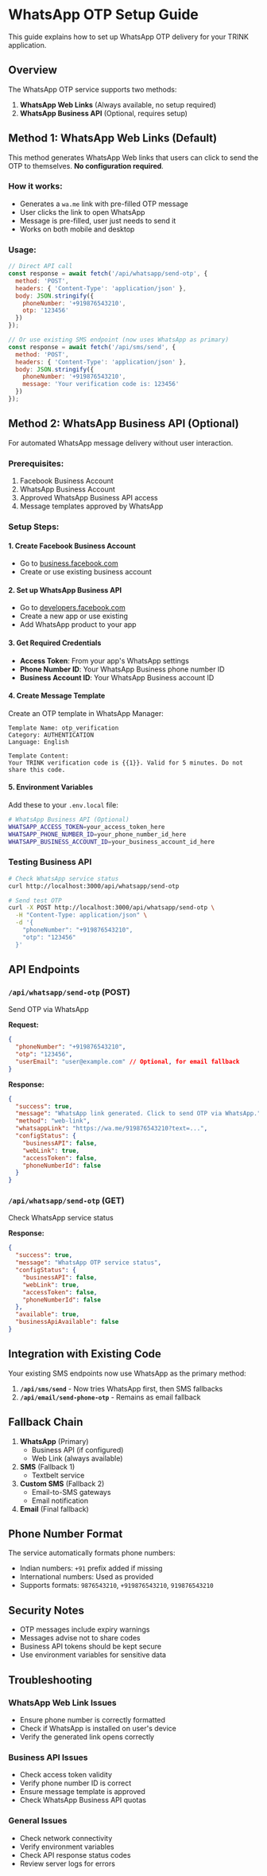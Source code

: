 # WhatsApp OTP Setup Guide

This guide explains how to set up WhatsApp OTP delivery for your TRINK application.

## Overview

The WhatsApp OTP service supports two methods:
1. **WhatsApp Web Links** (Always available, no setup required)
2. **WhatsApp Business API** (Optional, requires setup)

## Method 1: WhatsApp Web Links (Default)

This method generates WhatsApp Web links that users can click to send the OTP to themselves. **No configuration required**.

### How it works:
- Generates a `wa.me` link with pre-filled OTP message
- User clicks the link to open WhatsApp
- Message is pre-filled, user just needs to send it
- Works on both mobile and desktop

### Usage:
```javascript
// Direct API call
const response = await fetch('/api/whatsapp/send-otp', {
  method: 'POST',
  headers: { 'Content-Type': 'application/json' },
  body: JSON.stringify({
    phoneNumber: '+919876543210',
    otp: '123456'
  })
});

// Or use existing SMS endpoint (now uses WhatsApp as primary)
const response = await fetch('/api/sms/send', {
  method: 'POST',
  headers: { 'Content-Type': 'application/json' },
  body: JSON.stringify({
    phoneNumber: '+919876543210',
    message: 'Your verification code is: 123456'
  })
});
```

## Method 2: WhatsApp Business API (Optional)

For automated WhatsApp message delivery without user interaction.

### Prerequisites:
1. Facebook Business Account
2. WhatsApp Business Account
3. Approved WhatsApp Business API access
4. Message templates approved by WhatsApp

### Setup Steps:

#### 1. Create Facebook Business Account
- Go to [business.facebook.com](https://business.facebook.com)
- Create or use existing business account

#### 2. Set up WhatsApp Business API
- Go to [developers.facebook.com](https://developers.facebook.com)
- Create a new app or use existing
- Add WhatsApp product to your app

#### 3. Get Required Credentials
- **Access Token**: From your app's WhatsApp settings
- **Phone Number ID**: Your WhatsApp Business phone number ID
- **Business Account ID**: Your WhatsApp Business account ID

#### 4. Create Message Template
Create an OTP template in WhatsApp Manager:
```
Template Name: otp_verification
Category: AUTHENTICATION
Language: English

Template Content:
Your TRINK verification code is {{1}}. Valid for 5 minutes. Do not share this code.
```

#### 5. Environment Variables
Add these to your `.env.local` file:
```bash
# WhatsApp Business API (Optional)
WHATSAPP_ACCESS_TOKEN=your_access_token_here
WHATSAPP_PHONE_NUMBER_ID=your_phone_number_id_here
WHATSAPP_BUSINESS_ACCOUNT_ID=your_business_account_id_here
```

### Testing Business API
```bash
# Check WhatsApp service status
curl http://localhost:3000/api/whatsapp/send-otp

# Send test OTP
curl -X POST http://localhost:3000/api/whatsapp/send-otp \
  -H "Content-Type: application/json" \
  -d '{
    "phoneNumber": "+919876543210",
    "otp": "123456"
  }'
```

## API Endpoints

### `/api/whatsapp/send-otp` (POST)
Send OTP via WhatsApp

**Request:**
```json
{
  "phoneNumber": "+919876543210",
  "otp": "123456",
  "userEmail": "user@example.com" // Optional, for email fallback
}
```

**Response:**
```json
{
  "success": true,
  "message": "WhatsApp link generated. Click to send OTP via WhatsApp.",
  "method": "web-link",
  "whatsappLink": "https://wa.me/919876543210?text=...",
  "configStatus": {
    "businessAPI": false,
    "webLink": true,
    "accessToken": false,
    "phoneNumberId": false
  }
}
```

### `/api/whatsapp/send-otp` (GET)
Check WhatsApp service status

**Response:**
```json
{
  "success": true,
  "message": "WhatsApp OTP service status",
  "configStatus": {
    "businessAPI": false,
    "webLink": true,
    "accessToken": false,
    "phoneNumberId": false
  },
  "available": true,
  "businessApiAvailable": false
}
```

## Integration with Existing Code

Your existing SMS endpoints now use WhatsApp as the primary method:

1. **`/api/sms/send`** - Now tries WhatsApp first, then SMS fallbacks
2. **`/api/email/send-phone-otp`** - Remains as email fallback

## Fallback Chain

1. **WhatsApp** (Primary)
   - Business API (if configured)
   - Web Link (always available)
2. **SMS** (Fallback 1)
   - Textbelt service
3. **Custom SMS** (Fallback 2)
   - Email-to-SMS gateways
   - Email notification
4. **Email** (Final fallback)

## Phone Number Format

The service automatically formats phone numbers:
- Indian numbers: `+91` prefix added if missing
- International numbers: Used as provided
- Supports formats: `9876543210`, `+919876543210`, `919876543210`

## Security Notes

- OTP messages include expiry warnings
- Messages advise not to share codes
- Business API tokens should be kept secure
- Use environment variables for sensitive data

## Troubleshooting

### WhatsApp Web Link Issues
- Ensure phone number is correctly formatted
- Check if WhatsApp is installed on user's device
- Verify the generated link opens correctly

### Business API Issues
- Check access token validity
- Verify phone number ID is correct
- Ensure message template is approved
- Check WhatsApp Business API quotas

### General Issues
- Check network connectivity
- Verify environment variables
- Check API response status codes
- Review server logs for errors
